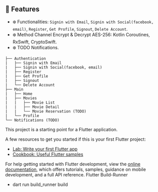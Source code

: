 ## 🚀 Features
- ❄️ Functionalities: `Signin with Email`, `Signin with Social(facebook, email)`, `Register`, `Get Profile`, `Signout`, `Delete Account`.
- ❄️ Method Channel Encrypt & Decrypt AES-256: Kotlin Coroutines, RxSwift, CryptoSwift.
- ❄️ TODO Notifications.
```
├── Authentication
|   ├── Signin with Email
|   ├── Signin with Social(facebook, email)
|   ├── Register
|   ├── Get Profile
|   ├── Signout
|   └── Delete Account
├── Main
|   ├── Home
|   ├── Movies
|   |   ├── Movie List
|   |   ├── Movie Detail
|   |   └── Movie Reservation (TODO)
|   └── Profile
└── Notifications (TODO)
```
This project is a starting point for a Flutter application.

A few resources to get you started if this is your first Flutter project:

- [Lab: Write your first Flutter app](https://docs.flutter.dev/get-started/codelab)
- [Cookbook: Useful Flutter samples](https://docs.flutter.dev/cookbook)

For help getting started with Flutter development, view the
[online documentation](https://docs.flutter.dev/), which offers tutorials,
samples, guidance on mobile development, and a full API reference.
Flutter Build-Runner
- dart run build_runner build
